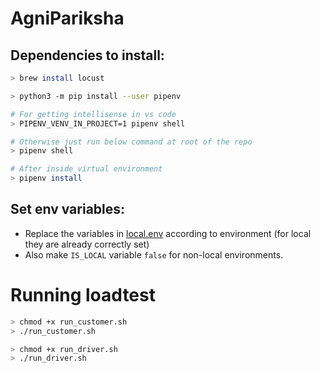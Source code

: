 # AgniPariksha

## Dependencies to install:
```sh
> brew install locust

> python3 -m pip install --user pipenv

# For getting intellisense in vs code
> PIPENV_VENV_IN_PROJECT=1 pipenv shell

# Otherwise just run below command at root of the repo
> pipenv shell

# After inside virtual environment
> pipenv install
```

## Set env variables:
- Replace the variables in [local.env](./local.env) according to environment (for local they are already correctly set)
- Also make `IS_LOCAL` variable `false` for non-local environments.

# Running loadtest
```sh
> chmod +x run_customer.sh
> ./run_customer.sh

> chmod +x run_driver.sh
> ./run_driver.sh
```
